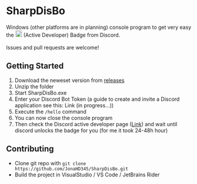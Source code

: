 # SharpDisBo

Windows (other platforms are in planning) console program to get very easy the <img src="https://github.com/user-attachments/assets/f57a541b-78d9-4c95-b8e3-9c30d6b731a0" width="18px" height="18px"></img> (Active Developer) Badge from Discord. <br><br>
Issues and pull requests are welcome!

## Getting Started
1. Download the neweset version from [releases](https://github.com/JonaHD345/SharpDisBo/releases/)
2. Unzip the folder
3. Start SharpDisBo.exe
4. Enter your Discord Bot Token (a guide to create and invite a Discord application see this: Link (in progress...))
5. Execute the ```/hello``` command
6. You can now close the console program
7. Then check the Discord active developer page ([Link](https://discord.com/developers/active-developer)) and wait until discord unlocks the badge for you (for me it took 24-48h hour)

## Contributing
- Clone git repo with ```git clone https://github.com/JonaHD345/SharpDisBo.git```
- Build the project in VisualStudio / VS Code / JetBrains Rider
